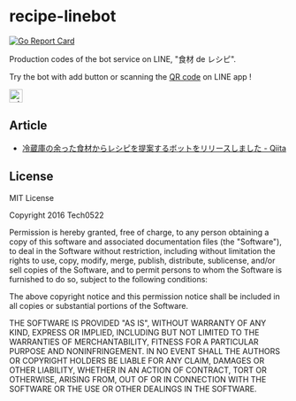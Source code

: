 # recipe-linebot

[![Go Report Card](https://goreportcard.com/badge/github.com/minagawa-sho/recipe-linebot)](https://goreportcard.com/report/github.com/minagawa-sho/recipe-linebot)

Production codes of the bot service on LINE, "食材 de レシピ".

Try the bot with add button or scanning the <a href="http://qr-official.line.me/L/nqhu30aNr4.png">QR code</a> on LINE app !

<a href="https://line.me/R/ti/p/%40hti3833f"><img height="24" border="0" alt="add friend button" src="https://scdn.line-apps.com/n/line_add_friends/btn/ja.png"></a>

## Article

* [冷蔵庫の余った食材からレシピを提案するボットをリリースしました - Qiita](http://qiita.com/minagoro0522/items/b2350bab800eddaecad3)

## License

MIT License

Copyright 2016 Tech0522

Permission is hereby granted, free of charge, to any person obtaining a copy
of this software and associated documentation files (the "Software"), to deal
in the Software without restriction, including without limitation the rights
to use, copy, modify, merge, publish, distribute, sublicense, and/or sell
copies of the Software, and to permit persons to whom the Software is
furnished to do so, subject to the following conditions:

The above copyright notice and this permission notice shall be included in all
copies or substantial portions of the Software.

THE SOFTWARE IS PROVIDED "AS IS", WITHOUT WARRANTY OF ANY KIND, EXPRESS OR
IMPLIED, INCLUDING BUT NOT LIMITED TO THE WARRANTIES OF MERCHANTABILITY,
FITNESS FOR A PARTICULAR PURPOSE AND NONINFRINGEMENT. IN NO EVENT SHALL THE
AUTHORS OR COPYRIGHT HOLDERS BE LIABLE FOR ANY CLAIM, DAMAGES OR OTHER
LIABILITY, WHETHER IN AN ACTION OF CONTRACT, TORT OR OTHERWISE, ARISING FROM,
OUT OF OR IN CONNECTION WITH THE SOFTWARE OR THE USE OR OTHER DEALINGS IN THE
SOFTWARE.

